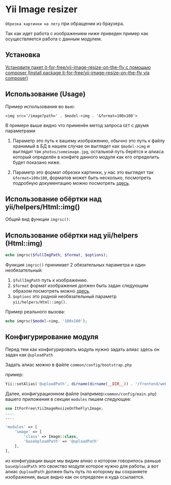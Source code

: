 # Yii Image resizer

`Обрезка картинки на лету` при обращении из браузера.

Так как идет работа с изображением ниже приведен пример как осуществляется работа с данным модулем.

## Установка 

[Установите пакет it-for-free/yii-image-resize-on-the-fly с помощью composer (Install package it-for-free/yii-image-resize-on-the-fly via composer)](/README.md)

## Использование (Usage)

Пример использования во вью:

`<img src='/image?path=' . $model->img . '&format=100x100'>`

В примере выше видно что применён метод запроса `GET` с двумя параметрами

1. Параметр это путь к вашему изображению, обычно это путь к файлу хранимый в БД 
в нашем случае он выглядет как `$model->img` и выглядит так `photos/someimage.jpg`, 
остальной путь берётся и алиаса который определён в конфиге данного модуля как его 
определить будет показано ниже.

2. Параметр это формат обрезки картинки, у нас это выглядет так `&format=100x100`, 
форматов может быть несколько, посмотреть подробную документацию можно посмотреть 
[здесь](https://github.com/it-for-free/rusphp/blob/master/src/File/Image/README.md).


## Использование обёртки над yii/helpers/Html::img()

Общий вид функции `imgrsc()`:
## Использование обёртки над yii/helpers (Html::img)

```php
echo imgrsc($fullImgPath, $format, $options);
```


Функция `imgrsc()` принимает 2 обязательных параметра и один необязательный:
1. `$fullImgPath` путь к изображению.
2. `$format` формат изображения должен быть задан следующим образом посмотреть можно
[здесь](https://github.com/it-for-free/rusphp/blob/master/src/File/Image/README.md).
3. `$options` это родной необязательный параметр `yii/helpers/Html::img()`.

Пример реального вызова:

```php
echo imgrsc($model->img, '100x100');
```



## Конфигурирование модуля

Перед тем как конфигурировать модуль нужно задать алиас здесь он задан как `@uploadPath`

Задать алиас можно в файле `common/config/bootstrap.php`

пример:

```php
Yii::setAlias('@uploadPath', dirname(dirname(__DIR__)) . '/frontend/web/uploads');
```
       
Далее,  конфигурационном файле (например:`common/config/main.php`)
вашего приложения в секции `modules` пишем следующее:

```php
use ItForFree\YiiImageResizeOnTheFly\Image;
....
....

'modules' => [
    'image' => [
        'class' => Image::class,
        'baseUploadPath' => '@uploadPath'
    ], 
],                                                                                 
```
                                                                            
из конфигурации выше мы видим алиас о котором говорилось раньше `baseUploadPath`
это своиство модуля которое нужно для работы, а вот алиас `@uploadPath` 
должен быть путь по которому вы сохраняете изображения, выше видно как он определен и куда ссылается.
